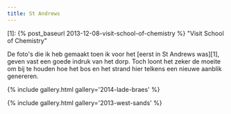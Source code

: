 ```yaml
---
title: St Andrews
---
```

[1]: {% post_baseurl 2013-12-08-visit-school-of-chemistry %} "Visit School of Chemistry"

De foto's die ik heb gemaakt toen ik voor het [eerst in St Andrews was][1], geven vast een goede indruk van het dorp. Toch loont het zeker de moeite om bij te houden hoe het bos en het strand hier telkens een nieuwe aanblik genereren.

{% include gallery.html gallery='2014-lade-braes' %}

{% include gallery.html gallery='2013-west-sands' %}
